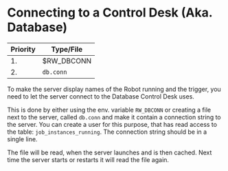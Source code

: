 # Connecting to a Control Desk (Aka. Database)
| Priority | Type/File   |
| -------- | ----------- |
| 1.       | $RW_DBCONN  |
| 2.       | `db.conn`   |

To make the server display names of the Robot running and the trigger, you need to let the server connect to the Database Control Desk uses.

This is done by either using the env. variable `RW_DBCONN` or creating a file next to the server, called `db.conn` and make it contain a connection string to the server. You can create a user for this purpose, that has read access to the table: `job_instances_running`. The connection string should be in a single line.

The file will be read, when the server launches and is then cached. Next time the server starts or restarts it will read the file again.
